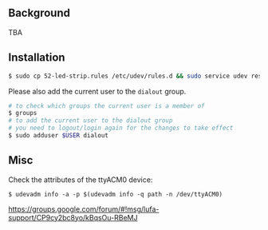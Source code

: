 ## Background

TBA

## Installation

```bash
$ sudo cp 52-led-strip.rules /etc/udev/rules.d && sudo service udev restart
```

Please also add the current user to the `dialout` group.

```bash
# to check which groups the current user is a member of
$ groups
# to add the current user to the dialout group
# you need to logout/login again for the changes to take effect
$ sudo adduser $USER dialout
```

## Misc

Check the attributes of the ttyACM0 device:

    $ udevadm info -a -p $(udevadm info -q path -n /dev/ttyACM0)

https://groups.google.com/forum/#!msg/lufa-support/CP9cy2bc8yo/kBqsOu-RBeMJ

